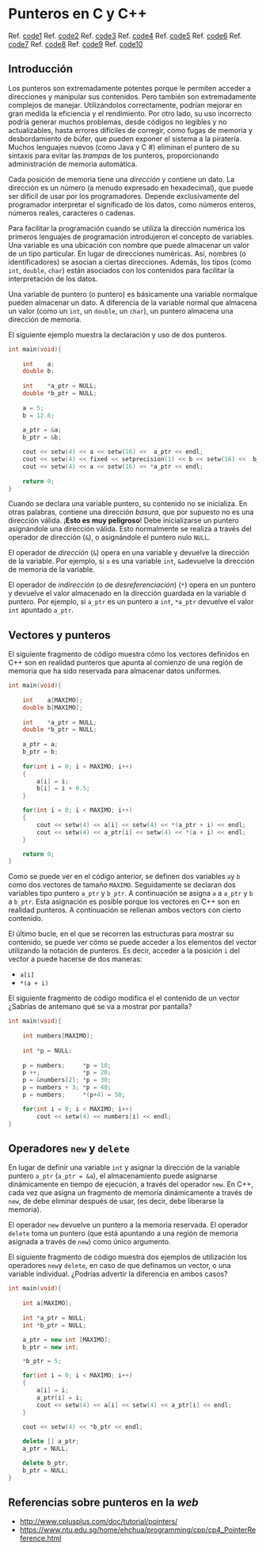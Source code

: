 # Punteros en C y C++

Ref. [code1](https://github.com/RieraULL/AED-ULL/blob/master/code1/pointer1.c)
Ref. [code2](https://github.com/RieraULL/AED-ULL/blob/master/code1/pointer1.cpp)
Ref. [code3](https://github.com/RieraULL/AED-ULL/blob/master/code1/pointer2.c)
Ref. [code4](https://github.com/RieraULL/AED-ULL/blob/master/code1/pointer2.cpp)
Ref. [code5](https://github.com/RieraULL/AED-ULL/blob/master/code1/pointer3.c)
Ref. [code6](https://github.com/RieraULL/AED-ULL/blob/master/code1/pointer3.cpp)
Ref. [code7](https://github.com/RieraULL/AED-ULL/blob/master/code1/pointer4.c)
Ref. [code8](https://github.com/RieraULL/AED-ULL/blob/master/code1/pointer4.cpp)
Ref. [code9](https://github.com/RieraULL/AED-ULL/blob/master/code1/pointer5.c)
Ref. [code10](https://github.com/RieraULL/AED-ULL/blob/master/code1/pointer5.cpp)

## Introducción

Los punteros son extremadamente potentes porque le permiten acceder a direcciones y manipular sus contenidos. Pero también son extremadamente complejos de manejar. Utilizándolos correctamente, podrían mejorar en gran medida la eficiencia y el rendimiento. Por otro lado, su uso incorrecto podría generar muchos problemas, desde códigos no legibles y no actualizables, hasta errores difíciles de corregir, como fugas de memoria y desbordamiento de búfer, que pueden exponer el sistema a la piratería. Muchos lenguajes nuevos (como Java y C #) eliminan el puntero de su sintaxis para evitar las *trampas* de los punteros, proporcionando administración de memoria automática.

Cada posición de memoria tiene una *dirección* y contiene un dato. La dirección es un número (a menudo expresado en hexadecimal), que puede ser difícil de usar por los programadores. Depende exclusivamente del programador interpretar el significado de los datos, como números enteros, números reales, caracteres o cadenas.

Para facilitar la programación cuando se utiliza la dirección numérica los primeros lenguajes de programación  introdujeron el concepto de variables. Una variable es una ubicación con nombre que puede almacenar un valor de un tipo particular. En lugar de direcciones numéricas. Así,  nombres (o identificadores) se asocian a ciertas direcciones. Además, los tipos (como `int`, `double`, `char`) están asociados con los contenidos para facilitar la interpretación de los datos.

Una variable de puntero (o puntero) es básicamente una variable normalque pueden almacenar un dato. A diferencia de la variable normal que almacena un valor (como un `int`, un `double`, un `char`), un puntero almacena una dirección de memoria.

El siguiente ejemplo muestra la declaración y uso de dos punteros.

~~~cpp
int main(void){
	
 	int    a;
 	double b; 
 
 	int    *a_ptr = NULL; 
 	double *b_ptr = NULL;
 		
 	a = 5;
	b = 12.6; 
	
	a_ptr = &a; 
	b_ptr = &b; 

	cout << setw(4) << a << setw(16) <<  a_ptr << endl; 
	cout << setw(4) << fixed << setprecision(1) << b << setw(16) <<  b_ptr << endl; 
	cout << setw(4) << a << setw(16) << *a_ptr << endl;
	
	return 0;
}
~~~

Cuando se declara una variable puntero, su contenido no se inicializa. En otras palabras, contiene una dirección *basura*, que por supuesto no es una dirección válida. ¡**Esto es muy peligroso**! Debe inicializarse un puntero asignándole una dirección válida. Esto normalmente se realiza a través del operador de dirección (`&`), o asignándole el puntero nulo `NULL`.

El operador de *dirección* (`&`) opera en una variable y devuelve la dirección de la variable. Por ejemplo, si `a` es una variable `int`, `&a`devuelve la dirección de memoria de la variable.

El operador de *indirección* (o de *desreferenciación*) (`*`) opera en un puntero y devuelve el valor almacenado en la dirección guardada en la variable d puntero. Por ejemplo, si `a_ptr` es un puntero a `int`, `*a_ptr` devuelve el valor `int` apuntado `a_ptr`.


## Vectores y punteros

El siguiente fragmento de código muestra cómo los vectores definidos en C++ son en realidad punteros que apunta al comienzo de una región de memoria que ha sido reservada para almacenar datos uniformes.


~~~cpp
int main(void){
	
	int    a[MAXIMO];
 	double b[MAXIMO]; 
 	
	int    *a_ptr = NULL; 
 	double *b_ptr = NULL;
 	
 	a_ptr = a;
 	b_ptr = b;
	
	for(int i = 0; i < MAXIMO; i++)
	{
		a[i] = i;
		b[i] = i + 0.5;
	}

	for(int i = 0; i < MAXIMO; i++)
	{	
		cout << setw(4) << a[i] << setw(4) << *(a_ptr + i) << endl; 
		cout << setw(4) << a_ptr[i] << setw(4) << *(a + i) << endl; 
	}

	return 0;
}
~~~

Como se puede ver en el código anterior, se definen dos variables `a`y `b` como dos vectores de tamaño `MAXIMO`. Seguidamente se declaran dos variables tipo puntero `a_ptr` y `b_ptr`. A continuación se asigna `a` a `a_ptr` y  `b` a `b_ptr`. Esta asignación es posible porque los vectores en C++ son en realidad punteros. A continuación se rellenan ambos vectors con cierto contenido. 

El último bucle, en el que se recorren las estructuras para mostrar su contenido, se puede ver cómo se puede acceder a los elementos del vector utilizando la notación de punteros. Es decir, acceder a la posición `i` del vector a puede hacerse de dos maneras: 

- `a[i]`
- `*(a + i)`

El siguiente fragmento de código modifica el el contenido de un vector ¿Sabrías de antemano qué se va a mostrar por pantalla?

~~~cpp
int main(void){
	
	int numbers[MAXIMO];
 	
	int *p = NULL; 
	
	p = numbers;     *p = 10; 
	p ++;            *p = 20; 
	p = &numbers[2]; *p = 30; 
	p = numbers + 3; *p = 40; 
	p = numbers;     *(p+4) = 50;

	for(int i = 0; i < MAXIMO; i++)
		cout << setw(4) << numbers[i] << endl;				
}
~~~

## Operadores `new` y `delete`

En lugar de definir una variable `int` y asignar la dirección de la variable puntero `a_ptr` (`a_ptr = &a`), el almacenamiento puede asignarse dinámicamente en tiempo de ejecución, a través del operador `new`. En C++, cada vez que asigna un fragmento de memoria dinámicamente a través de `new`, de debe eliminar después de usar, (es decir, debe liberarse la memoria).

El operador `new` devuelve un puntero a la memoria reservada. El operador `delete` toma un puntero (que está apuntando a una región de memoria asignada a través de `new`) como único argumento.

El siguiente fragmento de código muestra dos ejemplos de utilización los operadores `new`y `delete`, en caso de que definamos un vector, o una variable individual. ¿Podrías advertir la diferencia en ambos casos?

~~~cpp
int main(void){
 		
	int a[MAXIMO];
	
	int *a_ptr = NULL; 
	int *b_ptr = NULL;

	a_ptr = new int [MAXIMO];
	b_ptr = new int;

	*b_ptr = 5;

	for(int i = 0; i < MAXIMO; i++)
	{
		a[i] = i;
		a_ptr[i] = i;
		cout << setw(4) << a[i] << setw(4) << a_ptr[i] << endl;
	}

	cout << setw(4) << *b_ptr << endl;
			
	delete [] a_ptr;	
	a_ptr = NULL;

	delete b_ptr;
   	b_ptr = NULL;
}
~~~


## Referencias sobre punteros en la *web*

- http://www.cplusplus.com/doc/tutorial/pointers/
- https://www.ntu.edu.sg/home/ehchua/programming/cpp/cp4_PointerReference.html



